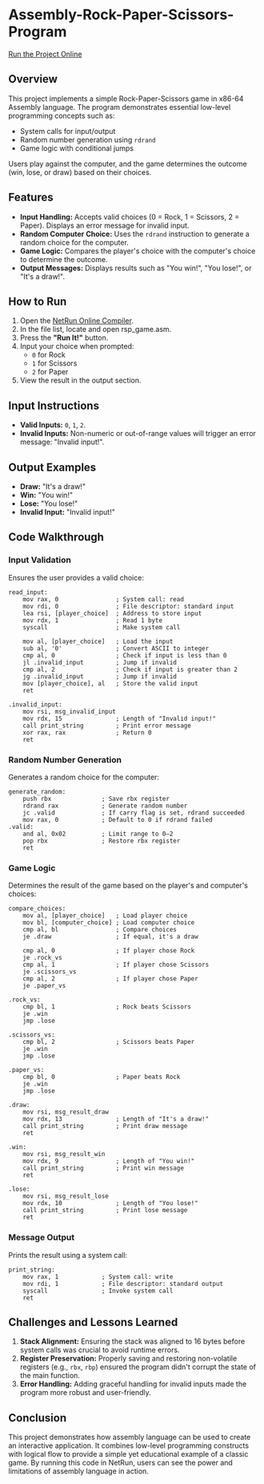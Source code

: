 # Assembly-Rock-Paper-Scissors-Program



[Run the Project Online](https://lawlor.cs.uaf.edu/netrun/run)

## Overview
This project implements a simple Rock-Paper-Scissors game in x86-64 Assembly language. The program demonstrates essential low-level programming concepts such as:

- System calls for input/output
- Random number generation using `rdrand`
- Game logic with conditional jumps

Users play against the computer, and the game determines the outcome (win, lose, or draw) based on their choices.

## Features
- **Input Handling:** Accepts valid choices (0 = Rock, 1 = Scissors, 2 = Paper). Displays an error message for invalid input.
- **Random Computer Choice:** Uses the `rdrand` instruction to generate a random choice for the computer.
- **Game Logic:** Compares the player's choice with the computer's choice to determine the outcome.
- **Output Messages:** Displays results such as "You win!", "You lose!", or "It's a draw!".

## How to Run
1. Open the [NetRun Online Compiler](https://lawlor.cs.uaf.edu/netrun/run).
2. In the file list, locate and open rsp_game.asm.
3. Press the **"Run It!"** button.
4. Input your choice when prompted:
   - `0` for Rock
   - `1` for Scissors
   - `2` for Paper
5. View the result in the output section.

## Input Instructions
- **Valid Inputs:** `0`, `1`, `2`.
- **Invalid Inputs:** Non-numeric or out-of-range values will trigger an error message: "Invalid input!".

## Output Examples
- **Draw:** "It's a draw!"
- **Win:** "You win!"
- **Lose:** "You lose!"
- **Invalid Input:** "Invalid input!"

## Code Walkthrough

### Input Validation
Ensures the user provides a valid choice:
```assembly
read_input:
    mov rax, 0                ; System call: read
    mov rdi, 0                ; File descriptor: standard input
    lea rsi, [player_choice]  ; Address to store input
    mov rdx, 1                ; Read 1 byte
    syscall                   ; Make system call

    mov al, [player_choice]   ; Load the input
    sub al, '0'               ; Convert ASCII to integer
    cmp al, 0                 ; Check if input is less than 0
    jl .invalid_input         ; Jump if invalid
    cmp al, 2                 ; Check if input is greater than 2
    jg .invalid_input         ; Jump if invalid
    mov [player_choice], al   ; Store the valid input
    ret

.invalid_input:
    mov rsi, msg_invalid_input
    mov rdx, 15               ; Length of "Invalid input!"
    call print_string         ; Print error message
    xor rax, rax              ; Return 0
    ret
```

### Random Number Generation
Generates a random choice for the computer:
```assembly
generate_random:
    push rbx              ; Save rbx register
    rdrand rax            ; Generate random number
    jc .valid             ; If carry flag is set, rdrand succeeded
    mov rax, 0            ; Default to 0 if rdrand failed
.valid:
    and al, 0x02          ; Limit range to 0–2
    pop rbx               ; Restore rbx register
    ret
```

### Game Logic
Determines the result of the game based on the player's and computer's choices:
```assembly
compare_choices:
    mov al, [player_choice]   ; Load player choice
    mov bl, [computer_choice] ; Load computer choice
    cmp al, bl                ; Compare choices
    je .draw                  ; If equal, it's a draw

    cmp al, 0                 ; If player chose Rock
    je .rock_vs
    cmp al, 1                 ; If player chose Scissors
    je .scissors_vs
    cmp al, 2                 ; If player chose Paper
    je .paper_vs

.rock_vs:
    cmp bl, 1                 ; Rock beats Scissors
    je .win
    jmp .lose

.scissors_vs:
    cmp bl, 2                 ; Scissors beats Paper
    je .win
    jmp .lose

.paper_vs:
    cmp bl, 0                 ; Paper beats Rock
    je .win
    jmp .lose

.draw:
    mov rsi, msg_result_draw
    mov rdx, 13               ; Length of "It's a draw!"
    call print_string         ; Print draw message
    ret

.win:
    mov rsi, msg_result_win
    mov rdx, 9                ; Length of "You win!"
    call print_string         ; Print win message
    ret

.lose:
    mov rsi, msg_result_lose
    mov rdx, 10               ; Length of "You lose!"
    call print_string         ; Print lose message
    ret
```

### Message Output
Prints the result using a system call:
```assembly
print_string:
    mov rax, 1            ; System call: write
    mov rdi, 1            ; File descriptor: standard output
    syscall               ; Invoke system call
    ret
```

## Challenges and Lessons Learned
1. **Stack Alignment:** Ensuring the stack was aligned to 16 bytes before system calls was crucial to avoid runtime errors.
2. **Register Preservation:** Properly saving and restoring non-volatile registers (e.g., `rbx`, `rbp`) ensured the program didn't corrupt the state of the main function.
3. **Error Handling:** Adding graceful handling for invalid inputs made the program more robust and user-friendly.

## Conclusion
This project demonstrates how assembly language can be used to create an interactive application. It combines low-level programming constructs with logical flow to provide a simple yet educational example of a classic game. By running this code in NetRun, users can see the power and limitations of assembly language in action.



